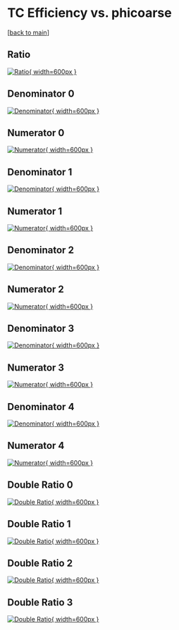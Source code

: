 # TC Efficiency vs. phicoarse

[[back to main](./)]



## Ratio

[![Ratio](../mtv/var/TC_vtr_0_0_eff_phicoarse.png){ width=600px }](../mtv/var/TC_vtr_0_0_eff_phicoarse.pdf)

## Denominator 0

[![Denominator](../mtv/den/TC_vtr_0_0_eff_phicoarse_den0.png){ width=600px }](../mtv/den/TC_vtr_0_0_eff_phicoarse_den0.pdf)

## Numerator 0

[![Numerator](../mtv/num/TC_vtr_0_0_eff_phicoarse_num0.png){ width=600px }](../mtv/num/TC_vtr_0_0_eff_phicoarse_num0.pdf)

## Denominator 1

[![Denominator](../mtv/den/TC_vtr_0_0_eff_phicoarse_den1.png){ width=600px }](../mtv/den/TC_vtr_0_0_eff_phicoarse_den1.pdf)

## Numerator 1

[![Numerator](../mtv/num/TC_vtr_0_0_eff_phicoarse_num1.png){ width=600px }](../mtv/num/TC_vtr_0_0_eff_phicoarse_num1.pdf)

## Denominator 2

[![Denominator](../mtv/den/TC_vtr_0_0_eff_phicoarse_den2.png){ width=600px }](../mtv/den/TC_vtr_0_0_eff_phicoarse_den2.pdf)

## Numerator 2

[![Numerator](../mtv/num/TC_vtr_0_0_eff_phicoarse_num2.png){ width=600px }](../mtv/num/TC_vtr_0_0_eff_phicoarse_num2.pdf)

## Denominator 3

[![Denominator](../mtv/den/TC_vtr_0_0_eff_phicoarse_den3.png){ width=600px }](../mtv/den/TC_vtr_0_0_eff_phicoarse_den3.pdf)

## Numerator 3

[![Numerator](../mtv/num/TC_vtr_0_0_eff_phicoarse_num3.png){ width=600px }](../mtv/num/TC_vtr_0_0_eff_phicoarse_num3.pdf)

## Denominator 4

[![Denominator](../mtv/den/TC_vtr_0_0_eff_phicoarse_den4.png){ width=600px }](../mtv/den/TC_vtr_0_0_eff_phicoarse_den4.pdf)

## Numerator 4

[![Numerator](../mtv/num/TC_vtr_0_0_eff_phicoarse_num4.png){ width=600px }](../mtv/num/TC_vtr_0_0_eff_phicoarse_num4.pdf)

## Double Ratio 0

[![Double Ratio](../mtv/ratio/TC_vtr_0_0_eff_phicoarse_ratio0.png){ width=600px }](../mtv/ratio/TC_vtr_0_0_eff_phicoarse_ratio0.pdf)

## Double Ratio 1

[![Double Ratio](../mtv/ratio/TC_vtr_0_0_eff_phicoarse_ratio1.png){ width=600px }](../mtv/ratio/TC_vtr_0_0_eff_phicoarse_ratio1.pdf)

## Double Ratio 2

[![Double Ratio](../mtv/ratio/TC_vtr_0_0_eff_phicoarse_ratio2.png){ width=600px }](../mtv/ratio/TC_vtr_0_0_eff_phicoarse_ratio2.pdf)

## Double Ratio 3

[![Double Ratio](../mtv/ratio/TC_vtr_0_0_eff_phicoarse_ratio3.png){ width=600px }](../mtv/ratio/TC_vtr_0_0_eff_phicoarse_ratio3.pdf)

